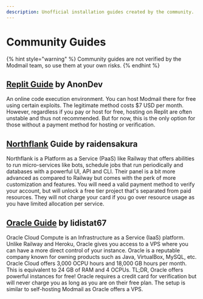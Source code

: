 ```yaml
---
description: Unofficial installation guides created by the community.
---
```


# Community Guides

{% hint style="warning" %}
Community guides are not verified by the Modmail team, so use them at your own risks.
{% endhint %}

## [Replit Guide](https://gist.github.com/anondev-sudo/24978429b85b44348bcff5c0885afe82) by AnonDev

An online code execution environment. You can host Modmail there for free using certain exploits. The legitimate method costs $7 USD per month. However, regardless if you pay or host for free, hosting on Replit are often unstable and thus not recommended. But for now, this is the only option for those without a payment method for hosting or verification.

## [Northflank](https://blog.project-mei.xyz/2023/04/11/hosting-discord-modmail-on-northflank/) Guide by raidensakura

Northflank is a Platform as a Service (PaaS) like Railway that offers abilities to run micro-services like bots, schedule jobs that run periodically and databases with a powerful UI, API and CLI. Their panel is a bit more advanced as compared to Railway but comes with the perk of more customization and features. You will need a valid payment method to verify your account, but will unlock a free tier project that's separated from paid resources. They will not charge your card if you go over resource usage as you have limited allocation per service.

## [Oracle Guide](http://docs.lidistat67.xyz/) by lidistat67

Oracle Cloud Compute is an Infrastructure as a Service (IaaS) platform. Unlike Railway and Heroku, Oracle gives you access to a VPS where you can have a more direct control of your instance. Oracle is a reputable company known for owning products such as Java, VirtualBox, MySQL, etc. Oracle Cloud offers 3,000 OCPU hours and 18,000 GB hours per month. This is equivalent to 24 GB of RAM and 4 OCPUs. TL;DR, Oracle offers powerful instances for free! Oracle requires a credit card for verification but will never charge you as long as you are on their free plan. The setup is similar to self-hosting Modmail as Oracle offers a VPS.
